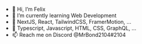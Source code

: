 - 👋 Hi, I’m Felix
- 🌱 I’m currently learning Web Development
- 💞️ NextJS, React, TailwindCSS, FramerMotion, ...
- 🚀 Typescript, Javascript, HTML, CSS, GraphQL, ...
- 📫 Reach me on Discord @MrBond2104#2104

<!---
MrBond2104/MrBond2104 is a ✨ special ✨ repository because its `README.md` (this file) appears on your GitHub profile.
You can click the Preview link to take a look at your changes.
--->
